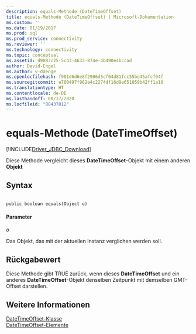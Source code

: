 ```yaml
---
description: equals-Methode (DateTimeOffset)
title: equals-Methode (DateTimeOffset) | Microsoft-Dokumentation
ms.custom: ''
ms.date: 01/19/2017
ms.prod: sql
ms.prod_service: connectivity
ms.reviewer: ''
ms.technology: connectivity
ms.topic: conceptual
ms.assetid: d9883c25-5c43-4633-874e-4b490e4bccad
author: David-Engel
ms.author: v-daenge
ms.openlocfilehash: f901d6d6e8f2906d5cf64d81fcc55be45afcf04f
ms.sourcegitcommit: e700497f962e4c2274df16d9e651059b42ff1a10
ms.translationtype: HT
ms.contentlocale: de-DE
ms.lasthandoff: 08/17/2020
ms.locfileid: "88437812"
---
```

# <a name="equals-method-datetimeoffset"></a>equals-Methode (DateTimeOffset)
[!INCLUDE[Driver_JDBC_Download](../../../includes/driver_jdbc_download.md)]

  Diese Methode vergleicht dieses **DateTimeOffset**-Objekt mit einem anderen **Objekt**  
  
## <a name="syntax"></a>Syntax  
  
```  
  
public boolean equals(Object o)  
```  
  
#### <a name="parameters"></a>Parameter  
 *o*  
  
 Das Objekt, das mit der aktuellen Instanz verglichen werden soll.  
  
## <a name="return-value"></a>Rückgabewert  
 Diese Methode gibt TRUE zurück, wenn dieses **DateTimeOffset** und ein anderes **DateTimeOffset**-Objekt denselben Zeitpunkt mit demselben GMT-Offset darstellen.  
  
## <a name="see-also"></a>Weitere Informationen  
 [DateTimeOffset-Klasse](../../../connect/jdbc/reference/datetimeoffset-class.md)   
 [DateTimeOffset-Elemente](../../../connect/jdbc/reference/datetimeoffset-members.md)  
  
  
